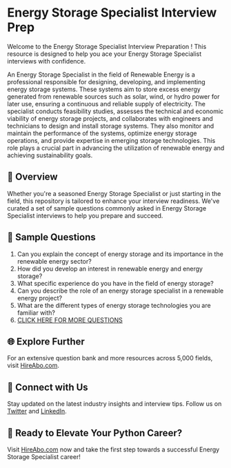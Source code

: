 # Energy Storage Specialist Interview Prep

Welcome to the Energy Storage Specialist Interview Preparation ! This resource is designed to help you ace your Energy Storage Specialist interviews with confidence.

An Energy Storage Specialist in the field of Renewable Energy is a professional responsible for designing, developing, and implementing energy storage systems. These systems aim to store excess energy generated from renewable sources such as solar, wind, or hydro power for later use, ensuring a continuous and reliable supply of electricity. The specialist conducts feasibility studies, assesses the technical and economic viability of energy storage projects, and collaborates with engineers and technicians to design and install storage systems. They also monitor and maintain the performance of the systems, optimize energy storage operations, and provide expertise in emerging storage technologies. This role plays a crucial part in advancing the utilization of renewable energy and achieving sustainability goals.

## 🚀 Overview

Whether you're a seasoned Energy Storage Specialist or just starting in the field, this repository is tailored to enhance your interview readiness. We've curated a set of sample questions commonly asked in Energy Storage Specialist interviews to help you prepare and succeed.

## 📝 Sample Questions

1. Can you explain the concept of energy storage and its importance in the renewable energy sector?
2. How did you develop an interest in renewable energy and energy storage?
3. What specific experience do you have in the field of energy storage?
4. Can you describe the role of an energy storage specialist in a renewable energy project?
5. What are the different types of energy storage technologies you are familiar with?
6. [CLICK HERE FOR MORE QUESTIONS](https://hireabo.com/job/20_0_7/Energy%20Storage%20Specialist)

## 🌐 Explore Further

For an extensive question bank and more resources across 5,000 fields, visit [HireAbo.com](https://www.hireabo.com).

## 📱 Connect with Us

Stay updated on the latest industry insights and interview tips. Follow us on [Twitter](https://twitter.com/hireabo) and [LinkedIn](https://www.linkedin.com/in/hire-abo-3609972a8/).

## 🚀 Ready to Elevate Your Python Career?

Visit [HireAbo.com](https://www.hireabo.com) now and take the first step towards a successful Energy Storage Specialist career!